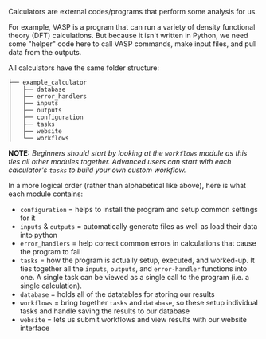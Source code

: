 Calculators are external codes/programs that perform some analysis for us. 

For example, VASP is a program that can run a variety of density functional theory (DFT) calculations. But because it isn't written in Python, we need some "helper" code here to call VASP commands, make input files, and pull data from the outputs. 

All calculators have the same folder structure:
```
├── example_calculator
│   ├── database
│   ├── error_handlers
│   ├── inputs
│   ├── outputs
│   ├── configuration
│   ├── tasks
│   ├── website
│   └── workflows
```

**NOTE:** *Beginners should start by looking at the `workflows` module as this ties all other modules together. Advanced users can start with each calculator's `tasks` to build your own custom workflow.*

In a more logical order (rather than alphabetical like above), here is what each module contains:

- `configuration` = helps to install the program and setup common settings for it
- `inputs` & `outputs` = automatically generate files as well as load their data into python
- `error_handlers` = help correct common errors in calculations that cause the program to fail
- `tasks` = how the program is actually setup, executed, and worked-up. It ties together all the `inputs`, `outputs`, and `error-handler` functions into one. A single task can be viewed as a single call to the program (i.e. a single calculation).
- `database` = holds all of the datatables for storing our results
- `workflows`  = bring together `tasks` and `database`, so these setup individual tasks and handle saving the results to our database
- `website` = lets us submit workflows and view results with our website interface
